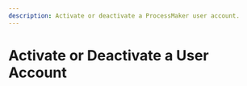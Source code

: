 ```yaml
---
description: Activate or deactivate a ProcessMaker user account.
---
```


# Activate or Deactivate a User Account

